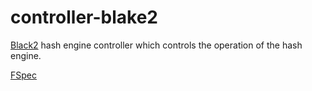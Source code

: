 # controller-blake2
[Black2](https://github.com/secworks/blake2) hash engine controller which controls the operation of the hash engine.

[FSpec](https://docs.google.com/document/d/159Ff9yn4qY2jDP9vE40Fp6LDwxHU-LVBucdO-44H448/edit?usp=sharing)
